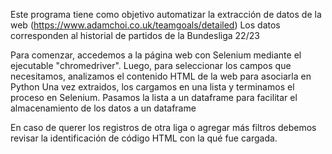 Este programa tiene como objetivo automatizar la extracción de datos de la web (https://www.adamchoi.co.uk/teamgoals/detailed)
Los datos corresponden al historial de partidos de la Bundesliga 22/23

Para comenzar, accedemos a la página web con Selenium mediante el ejecutable "chromedriver". Luego, para seleccionar los campos que necesitamos, analizamos el contenido HTML de la web para asociarla en Python
Una vez extraidos, los cargamos en una lista y terminamos el proceso en Selenium. Pasamos la lista a un dataframe para facilitar el almacenamiento de los datos a un dataframe

En caso de querer los registros de otra liga o agregar más filtros debemos revisar la identificación de código HTML con la qué fue cargada.
 